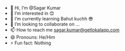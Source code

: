 - 👋 Hi, I’m @Sagar Kumar
- 👀 I’m interested in 😊
- 🌱 I’m currently learning Bahut kuchh 😎
- 💞️ I’m looking to collaborate on ...
- 📫 How to reach me sagar.kumar@getlokalapp.com
- 😄 Pronouns: He/Him
- ⚡ Fun fact: Nothing 

<!---
SagarK-Lokal/SagarK-Lokal is a ✨ special ✨ repository because its `README.md` (this file) appears on your GitHub profile.
You can click the Preview link to take a look at your changes.
--->
